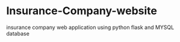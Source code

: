 # Insurance-Company-website
insurance company web application using python flask and MYSQL database

